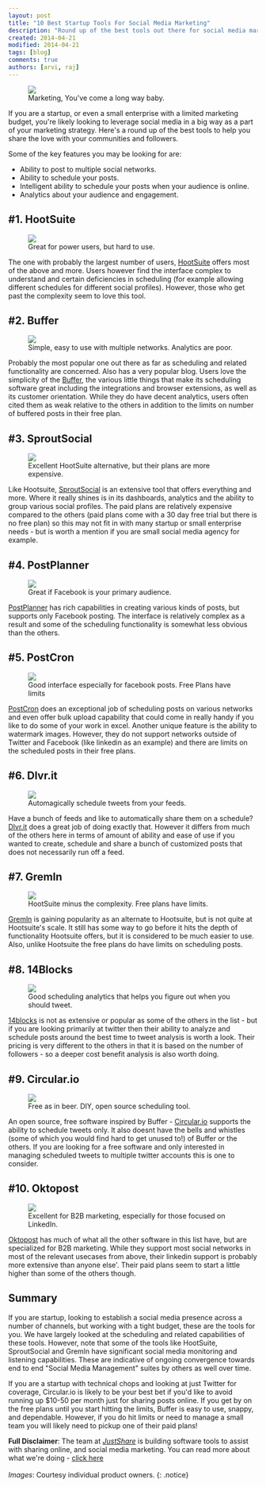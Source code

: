 ```yaml
---
layout: post
title: "10 Best Startup Tools For Social Media Marketing"
description: "Round up of the best tools out there for social media marketing for startups"
created: 2014-04-21
modified: 2014-04-21
tags: [blog]
comments: true
authors: [arvi, raj]
---
```


<figure>
<img src="http://d1hgw33z23fgm2.cloudfront.net/virginia_slims_1968.jpg"/>
<figcaption>Marketing, You've come a long way baby.</figcaption>
</figure>


If you are a startup, or even a small enterprise with a limited marketing budget, you're likely looking to leverage social media in a big way as a part of your marketing strategy. Here's a round up of the best tools to help you share the love with your communities and followers.

Some of the key features you may be looking for are:

* Ability to post to multiple social networks.
* Ability to schedule your posts.
* Intelligent ability to schedule your posts when your audience is online.
* Analytics about your audience and engagement.


## #1. HootSuite

<figure>
<img src="http://d1hgw33z23fgm2.cloudfront.net/hootsuite.png"/>
<figcaption>Great for power users, but hard to use.</figcaption>
</figure>

The one with probably the largest number of users, [HootSuite](http://www.hootsuite.com) offers most of the above and more. Users however find the interface complex to understand and certain deficiencies in scheduling (for example allowing different schedules for different social profiles). However, those who get past the complexity seem to love this tool.  

## #2. Buffer

<figure>
<img src="http://d1hgw33z23fgm2.cloudfront.net/buffer.png"/>
<figcaption>Simple, easy to use with multiple networks. Analytics are poor.</figcaption>
</figure>


Probably the most popular one out there as far as scheduling and related functionality are concerned. Also has a very popular blog. Users love the simplicity of the [Buffer](http://www.bufferapp.com), the various little things that make its scheduling software great including the integrations and browser extensions, as well as its customer orientation. While they do have decent analytics, users often cited them as weak relative to the others in addition to the limits on number of buffered posts in their free plan.

## #3. SproutSocial

<figure>
<img src="http://d1hgw33z23fgm2.cloudfront.net/sprout.png"/>
<figcaption>Excellent HootSuite alternative, but their plans are more expensive.</figcaption>
</figure>


Like Hootsuite, [SproutSocial](http://www.sproutsocial.com) is an extensive tool that offers everything and more. Where it really shines is in its dashboards, analytics and the ability to group various social profiles. The paid plans are relatively expensive compared to the others (paid plans come with a 30 day free trial but there is no free plan) so this may not fit in with many startup or small enterprise needs - but is worth a mention if you are small social media agency for example.

## #4. PostPlanner

<figure>
<img src="http://d1hgw33z23fgm2.cloudfront.net/PostPlanner.jpg"/>
<figcaption>Great if Facebook is your primary audience.</figcaption>
</figure>


[PostPlanner](http://www.postplanner.com) has rich capabilities in creating various kinds of posts, but supports only Facebook posting. The interface is relatively complex as a result and some of the scheduling functionality is somewhat less obvious than the others.

## #5. PostCron

<figure>
<img src="http://d1hgw33z23fgm2.cloudfront.net/postcron.png"/>
<figcaption>Good interface especially for facebook posts. Free Plans have limits</figcaption>
</figure>


[PostCron](http://www.postcron.com) does an exceptional job of scheduling posts on various networks and even offer bulk upload capability that could come in really handy if you like to do some of your work in excel. Another unique feature is the ability to watermark images. However, they do not support networks outside of Twitter and Facebook (like linkedin as an example) and there are limits on the scheduled posts in their free plans.

## #6. Dlvr.it

<figure>
<img src="http://d1hgw33z23fgm2.cloudfront.net/dlvr-it.png"/>
<figcaption>Automagically schedule tweets from your feeds.</figcaption>
</figure>


Have a bunch of feeds and like to automatically share them on a schedule? [Dlvr.it](http://dlvr.it) does a great job of doing exactly that. However it differs from much of the others here in terms of amount of ability and ease of use if you wanted to create, schedule and share a bunch of customized posts that does not necessarily run off a feed.

## #7. Gremln  

<figure>
<img src="http://d1hgw33z23fgm2.cloudfront.net/gremln.png"/>
<figcaption>HootSuite minus the complexity. Free plans have limits.</figcaption>
</figure>


[Gremln](http://www.gremln.com) is gaining popularity as an alternate to Hootsuite, but is not quite at Hootsuite's scale. It still has some way to go before it hits the depth of functionality Hootsuite offers, but it is considered to be much easier to use. Also, unlike Hootsuite the free plans do have limits on scheduling posts.

## #8. 14Blocks

<figure>
<img src="http://d1hgw33z23fgm2.cloudfront.net/14blocks.gif"/>
<figcaption>Good scheduling analytics that helps you figure out when you should tweet.</figcaption>
</figure>


[14blocks](http://www.14blocks.com) is not as extensive or popular as some of the others in the list - but if you are looking primarily at twitter then their ability to analyze and schedule posts around the best time to tweet analysis is worth a look. Their pricing is very different to the others in that it is based on the number of followers - so a deeper cost benefit analysis is also worth doing.

## #9. Circular.io

<figure>
<img src="http://d1hgw33z23fgm2.cloudfront.net/circular.jpg"/>
<figcaption>Free as in beer. DIY, open source scheduling tool.</figcaption>
</figure>


An open source, free software inspired by Buffer - [Circular.io](http://www.circular.io) supports the ability to schedule tweets only. It also doesnt have the bells and whistles (some of which you would find hard to get unused to!) of Buffer or the others. If you are looking for a free software and only interested in managing scheduled tweets to multiple twitter accounts this is one to consider.

## #10. Oktopost

<figure>
<img src="http://d1hgw33z23fgm2.cloudfront.net/oktopost.jpg"/>
<figcaption>Excellent for B2B marketing, especially for those focused on LinkedIn.</figcaption>
</figure>


[Oktopost](http://www.oktopost.com) has much of what all the other software in this list have, but are specialized for B2B marketing. While they support most social networks in most of the relevant usecases from above, their linkedin support is probably more extensive than anyone else'. Their paid plans seem to start a little higher than some of the others though.

## Summary

If you are startup, looking to establish a social media presence across a number of channels, but working with a tight budget, these are the tools for you. We have largely looked at the scheduling and related capabilities of these tools. However, note that some of the tools like HootSuite, SproutSocial and Gremln have significant social media monitoring and listening capabilities. These are indicative of ongoing convergence towards end to end "Social Media Management" suites by others as well over time.

If you are a startup with technical chops and looking at just Twitter for coverage, Circular.io is likely to be your best bet if you'd like to avoid running up $10-50 per month just for sharing posts online. If you get by on the free plans until you start hitting the limits, Buffer is easy to use, snappy, and dependable. However, if you do hit limits or need to manage a small team you will likely need to pickup one of their paid plans!

**Full Disclaimer**: The team at [*JustShare*](http://www.justshareapp.com) is building software tools to assist with sharing online, and social media marketing. You can read more about what we're doing - [click here](http://www.justshareapp.com)
<br><br>
*Images*: Courtesy individual product owners.
{: .notice}
